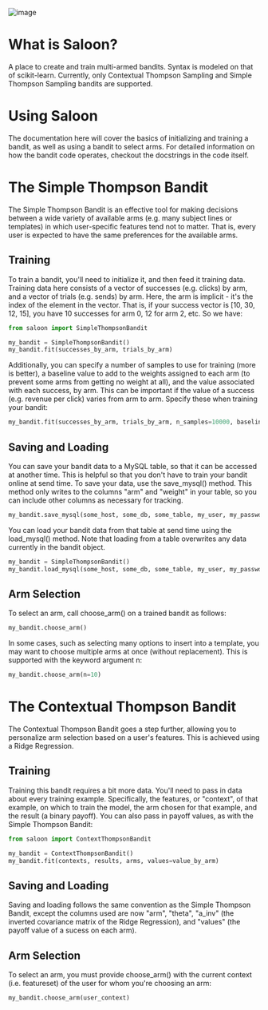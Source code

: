 ![image](https://raw.githubusercontent.com/derekrb/saloon/master/doc/saloon.gif)

# What is Saloon?

A place to create and train multi-armed bandits. Syntax is modeled on that of scikit-learn. Currently, only Contextual Thompson Sampling and Simple Thompson Sampling bandits are supported.

# Using Saloon

The documentation here will cover the basics of initializing and training a bandit, as well as using a bandit to select arms. For detailed information on how the bandit code operates, checkout the docstrings in the code itself.

# The Simple Thompson Bandit

The Simple Thompson Bandit is an effective tool for making decisions between a wide variety of available arms (e.g. many subject lines or templates) in which user-specific features tend not to matter. That is, every user is expected to have the same preferences for the available arms.

## Training

To train a bandit, you'll need to initialize it, and then feed it training data. Training data here consists of a vector of successes (e.g. clicks) by arm, and a vector of trials (e.g. sends) by arm. Here, the arm is implicit - it's the index of the element in the vector. That is, if your success vector is [10, 30, 12, 15], you have 10 successes for arm 0, 12 for arm 2, etc. So we have:

```python
from saloon import SimpleThompsonBandit

my_bandit = SimpleThompsonBandit()
my_bandit.fit(successes_by_arm, trials_by_arm)
```

Additionally, you can specify a number of samples to use for training (more is better), a baseline value to add to the weights assigned to each arm (to prevent some arms from getting no weight at all), and the value associated with each success, by arm. This can be important if the value of a success (e.g. revenue per click) varies from arm to arm. Specify these when training your bandit:

```python
my_bandit.fit(successes_by_arm, trials_by_arm, n_samples=10000, baseline=0.1, values=value_by_arm)
```

## Saving and Loading

You can save your bandit data to a MySQL table, so that it can be accessed at another time. This is helpful so that you don't have to train your bandit online at send time. To save your data, use the save_mysql() method. This method only writes to the columns "arm" and "weight" in your table, so you can include other columns as necessary for tracking.

```python
my_bandit.save_mysql(some_host, some_db, some_table, my_user, my_password)
```

You can load your bandit data from that table at send time using the load_mysql() method. Note that loading from a table overwrites any data currently in the bandit object.

```python
my_bandit = SimpleThompsonBandit()
my_bandit.load_mysql(some_host, some_db, some_table, my_user, my_password)
```

## Arm Selection

To select an arm, call choose_arm() on a trained bandit as follows:

```python
my_bandit.choose_arm()
```

In some cases, such as selecting many options to insert into a template, you may want to choose multiple arms at once (without replacement). This is supported with the keyword argument n:

```python
my_bandit.choose_arm(n=10)
```

# The Contextual Thompson Bandit

The Contextual Thompson Bandit goes a step further, allowing you to personalize arm selection based on a user's features. This is achieved using a Ridge Regression.

## Training

Training this bandit requires a bit more data. You'll need to pass in data about every training example. Specifically, the features, or "context", of that example, on which to train the model, the arm chosen for that example, and the result (a binary payoff). You can also pass in payoff values, as with the Simple Thompson Bandit:

```python
from saloon import ContextThompsonBandit

my_bandit = ContextThompsonBandit()
my_bandit.fit(contexts, results, arms, values=value_by_arm)
```

## Saving and Loading

Saving and loading follows the same convention as the Simple Thompson Bandit, except the columns used are now "arm", "theta", "a_inv" (the inverted covariance matrix of the Ridge Regression), and "values" (the payoff value of a sucess on each arm).

## Arm Selection

To select an arm, you must provide choose_arm() with the current context (i.e. featureset) of the user for whom you're choosing an arm:

```python
my_bandit.choose_arm(user_context)
```

